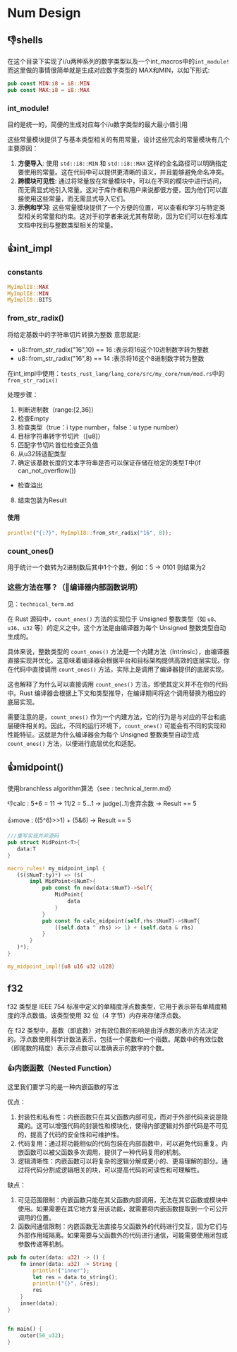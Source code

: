 # Num Design

## 👎shells

在这个目录下实现了i/u两种系列的数字类型以及一个int_macros中的`int_module!`而这里做的事情很简单就是生成对应数字类型的 MAX和MIN，以如下形式:

```rust
pub const MIN:i8 = i8::MIN
pub const MAX:i8 = i8::MAX
```

### int_module!

目的是统一的，简便的生成对应每个i/u数字类型的最大最小值引用

这些常量模块提供了与基本类型相关的有用常量，设计这些冗余的常量模块有几个主要原因：

1. **方便导入**: 使用 `std::i8::MIN` 和 `std::i8::MAX` 这样的全名路径可以明确指定要使用的常量。这在代码中可以提供更清晰的语义，并且能够避免命名冲突。
2. **跨模块可见性**: 通过将常量放在常量模块中，可以在不同的模块中进行访问，而无需显式地引入常量。这对于库作者和用户来说都很方便，因为他们可以直接使用这些常量，而无需显式导入它们。
3. **示例和学习**: 这些常量模块提供了一个方便的位置，可以查看和学习与特定类型相关的常量和约束。这对于初学者来说尤其有帮助，因为它们可以在标准库文档中找到与整数类型相关的常量。

## 👍int_impl

### constants

```rust
MyImplI8::MAX
MyImplI8::MIN
MyImplI8::BITS
```

### from_str_radix()

将给定基数中的字符串切片转换为整数
意思就是:
- u8::from_str_radix("16",10) == 16 :表示将16这个10进制数字转为整数
- u8::from_str_radix("16",8) == 14 :表示将16这个8进制数字转为整数

在int_impl中使用：`tests_rust_lang/lang_core/src/my_core/num/mod.rs`中的`from_str_radix()`

处理步骤：

1. 判断进制数（range:[2,36]）
2. 检查Empty
3. 检查类型（true：i type number，false：u type number）
4. 目标字符串转字节切片（[u8]）
5. 匹配字节切片首位检查正负值
6. 从u32转适配类型
7. 确定该基数长度的文本字符串是否可以保证存储在给定的类型T中(if can_not_overflow())
  - 检查溢出
8. 结束包装为Result

#### 使用

```rust
println!("{:?}", MyImplI8::from_str_radix("16", 8));
```

### count_ones()

用于统计一个数转为2进制数后其中1个个数，例如：5 → 0101 则结果为2

### 这些方法在哪？（🦀编译器内部函数说明）

见：`technical_term.md`

在 Rust 源码中，`count_ones()` 方法的实现位于 Unsigned 整数类型（如 `u8`、`u16`、`u32` 等）的定义之中。这个方法是由编译器为每个 Unsigned 整数类型自动生成的。

具体来说，整数类型的 `count_ones()` 方法是一个内建方法（Intrinsic），由编译器直接实现并优化。这意味着编译器会根据平台和目标架构提供高效的底层实现。你在代码中直接调用 `count_ones()` 方法，实际上是调用了编译器提供的底层实现。

这也解释了为什么可以直接调用 `count_ones()` 方法，即使其定义并不在你的代码中。Rust 编译器会根据上下文和类型推导，在编译期间将这个调用替换为相应的底层实现。

需要注意的是，`count_ones()` 作为一个内建方法，它的行为是与对应的平台和底层硬件相关的。因此，不同的运行环境下，`count_ones()` 可能会有不同的实现和性能特征。这就是为什么编译器会为每个 Unsigned 整数类型自动生成 `count_ones()` 方法，以便进行底层优化和适配。

## 👍midpoint()

使用branchless algorithm算法（see : technical_term.md）

👎calc : 5+6 = 11 -> 11/2 = 5...1 -> judge(..1)舍弃余数 -> Result == 5

👍move : ((5^6)>>1) + (5&6) -> Result == 5

 ``` rust
///重写实现并非源码
pub struct MidPoint<T>{
    data:T
}

macro_rules! my_midpoint_impl {
    ($($NumT:ty)*) => ($(
        impl MidPoint<$NumT>{
            pub const fn new(data:$NumT)->Self{
                MidPoint{
                    data
                }
            }
            pub const fn calc_midpoint(self,rhs:$NumT)->$NumT{
                ((self.data ^ rhs) >> 1) + (self.data & rhs)
            }
        }
    )*);
}

my_midpoint_impl!{u8 u16 u32 u128}
 ```

## f32

f32 类型是 IEEE 754 标准中定义的单精度浮点数类型，它用于表示带有单精度精度的浮点数值。该类型使用 32 位（4 字节）内存来存储浮点数。

在 f32 类型中，基数（即底数）对有效位数的影响是由浮点数的表示方法决定的。浮点数使用科学计数法表示，包括一个尾数和一个指数。尾数中的有效位数（即尾数的精度）表示浮点数可以准确表示的数字的个数。

### 👍内嵌函数（Nested Function）

这里我们要学习的是一种内嵌函数的写法

优点：

1. 封装性和私有性：内嵌函数只在其父函数内部可见，而对于外部代码来说是隐藏的。这可以增强代码的封装性和模块化，使得内部逻辑对外部代码是不可见的，提高了代码的安全性和可维护性。
2. 代码复用：通过将功能相似的代码包装在内部函数中，可以避免代码重复。内嵌函数可以被父函数多次调用，提供了一种代码复用的机制。
3. 逻辑清晰性：内嵌函数可以将复杂的逻辑分解成更小的、更易理解的部分。通过将代码分割成逻辑相关的块，可以提高代码的可读性和可理解性。

缺点：

1. 可见范围限制：内嵌函数只能在其父函数内部调用，无法在其它函数或模块中使用。如果需要在其它地方复用该功能，就需要将内嵌函数提取到一个可公开调用的位置。
2. 函数间通信限制：内嵌函数无法直接与父函数外的代码进行交互，因为它们与外部作用域隔离。如果需要与父函数外的代码进行通信，可能需要使用闭包或参数传递等机制。

```rust
pub fn outer(data: u32) -> () {
    fn inner(data: u32) -> String {
        println!("inner");
        let res = data.to_string();
        println!("{}", &res);
        res
    }
    inner(data);
}


fn main() {
    outer(56_u32);
}
```

